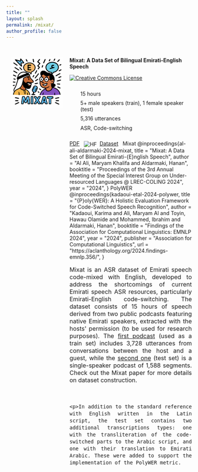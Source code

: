 ```yaml
---
title: ""
layout: splash
permalink: /mixat/
author_profile: false
---
```



<div class="dataset-wrapper">
  <div class="dataset-sidebar">
    <img src="/assets/images/mixat.png" alt="Mixat Dataset" />
    
  </div>
  <div class="dataset-main">
  <p><strong>Mixat: A Data Set of Bilingual Emirati-English Speech</strong></p>
    <p>
      <a rel="license" href="https://creativecommons.org/licenses/by-nc-sa/4.0/">
      <img alt="Creative Commons License" style="height: 20px; border-width:0" 
          src="https://mirrors.creativecommons.org/presskit/buttons/88x31/png/by-nc-sa.png" />
      </a>
  </p>
    <ul class="dataset-features">
      <li><i data-vi="hourglass" data-vi-size="20"></i> 15 hours</li>
      <li><i data-vi="user"  data-vi-size="20"></i> 5+ male speakers (train), 1 female speaker (test)</li>
      <li><i data-vi="chat"  data-vi-size="20"></i> 5,316 utterances</li>
      <li><i data-vi="cog"  data-vi-size="20"></i> ASR, Code-switching</li>
    </ul>
    <p>
          <i class="fas fa-file-pdf"></i> <a class="pub-link" href="https://aclanthology.org/2024.sigul-1.26.pdf">PDF</a> &nbsp;
        <img src="https://huggingface.co/front/assets/huggingface_logo-noborder.svg" alt="HF" style="height: 1em; vertical-align: middle; margin-right: 4px;">
        <a class="pub-link" href="https://huggingface.co/datasets/sqrk/mixat-tri">Dataset</a> &nbsp;
        <i class="fas fa-quote-right"></i> <span class="bibtex-toggle pub-link" onclick="this.nextElementSibling.style.display = (this.nextElementSibling.style.display === 'block') ? 'none' : 'block';">Mixat</span>
        <span class="bibtex-box">
@inproceedings{al-ali-aldarmaki-2024-mixat,
    title = "Mixat: A Data Set of Bilingual Emirati-{E}nglish Speech",
    author = "Al Ali, Maryam Khalifa and Aldarmaki, Hanan",
    booktitle = "Proceedings of the 3rd Annual Meeting of the Special Interest Group on Under-resourced Languages @ LREC-COLING 2024",
    year = "2024",
}
  </span>
    <i class="fas fa-quote-right"></i> <span class="bibtex-toggle pub-link" onclick="this.nextElementSibling.style.display = (this.nextElementSibling.style.display === 'block') ? 'none' : 'block';">PolyWER</span>
        <span class="bibtex-box">
@inproceedings{kadaoui-etal-2024-polywer,
    title = "{P}oly{WER}: A Holistic Evaluation Framework for Code-Switched Speech Recognition",
    author = "Kadaoui, Karima  and Ali, Maryam Al  and Toyin, Hawau Olamide  and Mohammed, Ibrahim  and Aldarmaki, Hanan",
    booktitle = "Findings of the Association for Computational Linguistics: EMNLP 2024",
    year = "2024",
    publisher = "Association for Computational Linguistics",
    url = "https://aclanthology.org/2024.findings-emnlp.356/",
}
  </span>
  <div style="font-size: 16px; text-align: justify;">
    <p>Mixat is an ASR dataset of Emirati speech code-mixed with English, developed to address the shortcomings of current Emirati speech ASR resources, particularly Emirati-English code-switching. The dataset consists of 15 hours of speech derived from two public podcasts featuring native Emirati speakers, extracted with the hosts' permission (to be used for research purposes). The <a href="https://www.youtube.com/channel/UCZbKz4QeFWbfMVE0fSJeuUw">first podcast</a> (used as a train set) includes 3,728 utterances from conversations between the host and a guest, while the <a href="https://open.spotify.com/show/3yEonEQO8Jfu4plB6B78HE?si=04c16d09c4dd49e2">second one</a> (test set) is a single-speaker podcast of 1,588 segments. Check out the Mixat paper for more details on dataset construction.</p> <br>
      
    <p>In addition to the standard reference with English written in the Latin script, the test set contains two additional transcriptions types: one with the transliteration of the code-switched parts to the Arabic script, and one with their translation to Emirati Arabic. These were added to support the implementation of the PolyWER metric.
</div>

<script src="https://cdn.jsdelivr.net/npm/vivid-icons@1.0.10" type="text/javascript"></script>

<style>
.dataset-wrapper {
  display: flex;
  flex-wrap: wrap;
  gap: 2rem;
  margin-top: 2rem;
}

.dataset-sidebar {
  flex: 1;
  min-width: 100px;
  max-width: 140px;
}

.dataset-sidebar img {
  width: 100%;
  margin-left: 1em;
  margin-top: 1em;
}

.dataset-main {
  flex: 1;
  min-width: 250px;
  max-width: 750px
}

.dataset-features {
  list-style: none;
  padding: 0;
  margin: 1.5rem 0;
}

.dataset-features li {
  display: flex;
  align-items: center;
  margin-bottom: 0.4rem;
}

.dataset-features i,
.dataset-features svg.vi {
  width: 20px;
  height: 20px;
  margin-right: 0.6rem;
  fill: #8a0303;
  flex-shrink: 0;
}
</style>
